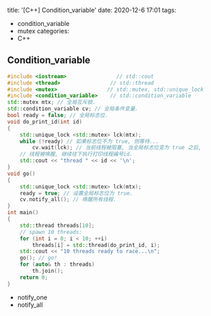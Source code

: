 title: '[C++] Condition_variable'
date: 2020-12-6 17:01
tags:
- condition_variable
- mutex
categories:
- C++

## Condition_variable

```c++
#include <iostream>                // std::cout
#include <thread>                // std::thread
#include <mutex>                // std::mutex, std::unique_lock
#include <condition_variable>    // std::condition_variable
std::mutex mtx; // 全局互斥锁.
std::condition_variable cv; // 全局条件变量.
bool ready = false; // 全局标志位.
void do_print_id(int id)
{
	std::unique_lock <std::mutex> lck(mtx);
	while (!ready) // 如果标志位不为 true, 则等待...
		cv.wait(lck); // 当前线程被阻塞, 当全局标志位变为 true 之后,
	// 线程被唤醒, 继续往下执行打印线程编号id.
	std::cout << "thread " << id << '\n';
}
void go()
{
	std::unique_lock <std::mutex> lck(mtx);
	ready = true; // 设置全局标志位为 true.
	cv.notify_all(); // 唤醒所有线程.
}
int main()
{
	std::thread threads[10];
	// spawn 10 threads:
	for (int i = 0; i < 10; ++i)
		threads[i] = std::thread(do_print_id, i);
	std::cout << "10 threads ready to race...\n";
	go(); // go!
	for (auto& th : threads)
		th.join();
	return 0;
}
```

- notify_one
- notify_all
